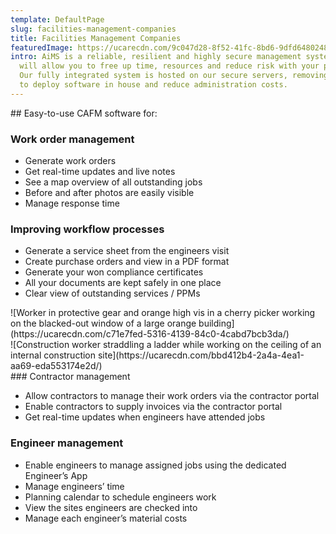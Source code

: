 ```yaml
---
template: DefaultPage
slug: facilities-management-companies
title: Facilities Management Companies
featuredImage: https://ucarecdn.com/9c047d28-8f52-41fc-8bd6-9dfd6480248a/
intro: AiMS is a reliable, resilient and highly secure management system that
  will allow you to free up time, resources and reduce risk with your portfolio.
  Our fully integrated system is hosted on our secure servers, removing the need
  to deploy software in house and reduce administration costs.
---
```

<div class="Content--grid">
<div class="Content--grid__item">
## Easy-to-use CAFM software for:

### Work order management

* Generate work orders
* Get real-time updates and live notes 
* See a map overview of all outstanding jobs
* Before and after photos are easily visible 
* Manage response time

### Improving workflow processes

* Generate a service sheet from the engineers visit
* Create purchase orders and view in a PDF format
* Generate your won compliance certificates 
* All your documents are kept safely in one place
* Clear view of outstanding services / PPMs
</div>

<div class="grid__item">
![Worker in protective gear and orange high vis in a cherry picker working on the blacked-out window of a large orange building](https://ucarecdn.com/c71e7fed-5316-4139-84c0-4cabd7bcb3da/)
</div>

<div class="grid__item">
![Construction worker straddling a ladder while working on the ceiling of an internal construction site](https://ucarecdn.com/bbd412b4-2a4a-4ea1-aa69-eda553174e2d/)
</div>

<div class="grid__item">
### Contractor management

* Allow contractors to manage their work orders via the contractor portal
* Enable contractors to supply invoices via the contractor portal 
* Get real-time updates when engineers have attended jobs

### Engineer management

* Enable engineers to manage assigned jobs using the dedicated Engineer’s App 
* Manage engineers’ time
* Planning calendar to schedule engineers work
* View the sites engineers are checked into 
* Manage each engineer’s material costs
</div>
</div>